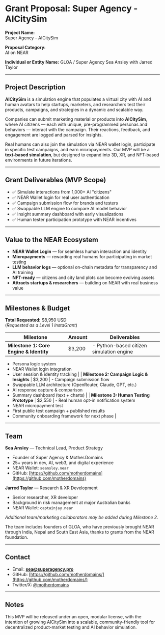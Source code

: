
# Grant Proposal: Super Agency - AICitySim

**Project Name:**  
Super Agency - AICitySim

**Proposal Category:**  
AI on NEAR

**Individual or Entity Name:**
GLOA / Super Agency
Sea Ansley with Jarred Taylor

---

## Project Description

**AICitySim** is a simulation engine that populates a virtual city with AI and human avatars to help startups, marketers, and researchers test their products, campaigns, and strategies in a dynamic and scalable way.

Companies can submit marketing material or products into **AICitySim**, where AI citizens — each with unique, pre-programmed personas and behaviors — interact with the campaign. Their reactions, feedback, and engagement are logged and parsed for insights.

Real humans can also join the simulation via NEAR wallet login, participate in specific test campaigns, and earn micropayments. Our MVP will be a **text-based simulation**, but designed to expand into 3D, XR, and NFT-based environments in future iterations.

---

## Grant Deliverables (MVP Scope)

- ✅ Simulate interactions from 1,000+ AI "citizens"
- ✅ NEAR Wallet login for real user authentication
- ✅ Campaign submission flow for brands and testers
- ✅ Swappable LLM engine to compare AI model behavior
- ✅ Insight summary dashboard with early visualizations
- ✅ Human tester participation prototype with NEAR incentives

---

## Value to the NEAR Ecosystem

- **NEAR Wallet Login** — for seamless human interaction and identity
- **Micropayments** — rewarding real humans for participating in market testing
- **LLM behavior logs** — optional on-chain metadata for transparency and AI training
- **NFT-ready** — citizens and city land plots can become evolving assets
- **Attracts startups & researchers** — building on NEAR with real business value

---

## Milestones & Budget

**Total Requested:** $8,950 USD  
(*Requested as a Level 1 InstaGrant*)

| Milestone                      | Amount  | Deliverables |
|-------------------------------|---------|--------------|
| **Milestone 1: Core Engine & Identity**  | $3,200  | - Python-based citizen simulation engine  
  - Persona logic system  
  - NEAR Wallet login integration  
  - User session & identity tracking |
| **Milestone 2: Campaign Logic & Insights** | $3,200  | - Campaign submission flow  
  - Swappable LLM architecture (OpenRouter, Claude, GPT, etc.)  
  - AI response capture & comparison  
  - Summary dashboard (text + charts) |
| **Milestone 3: Human Testing Prototype** | $2,550  | - Real human opt-in notification system  
  - NEAR micropayment test  
  - First public test campaign + published results  
  - Community onboarding framework for next phase |

---

## Team

**Sea Ansley** — Technical Lead, Product Strategy  
- Founder of Super Agency & Mother.Domains  
- 25+ years in dev, AI, web3, and digital experience  
- NEAR Wallet: `seansley.near`  
- GitHub: [https://github.com/motherdomains](https://github.com/motherdomains)

**Jarred Taylor** — Research & XR Development  
- Senior researcher, XR developer  
- Background in risk management at major Australian banks  
- NEAR Wallet: `captainjay.near`

*Additional team/marketing collaborators may be added during Milestone 2.*

The team includes founders of GLOA, who have previously brought NEAR through India, Nepal and South East Asia, thanks to grants from the NEAR foundation.

---

## Contact

- Email: **sea@superagency.pro**  
- GitHub: [https://github.com/motherdomains/](https://github.com/motherdomains/)  
- Twitter/X: [@motherdomains](https://twitter.com/motherdomains)

---

## Notes

This MVP will be released under an open, modular license, with the intention of growing AICitySim into a scalable, community-friendly tool for decentralized product-market testing and AI behavior simulation.
